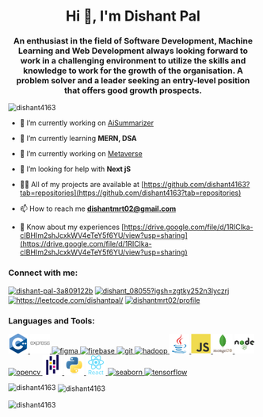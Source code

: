 <h1 align="center">Hi 👋, I'm Dishant Pal</h1>
<h3 align="center">An enthusiast in the field of Software Development, Machine Learning and Web Development always looking forward to work in a challenging environment to utilize the skills and knowledge to work for the growth of the organisation. A problem solver and a leader seeking an entry-level position that offers good growth prospects.</h3>

<p align="left"> <img src="https://komarev.com/ghpvc/?username=dishant4163&label=Profile%20views&color=0e75b6&style=flat" alt="dishant4163" /> </p>

- 🔭 I’m currently working on [AiSummarizer](https://dpai-sum-app.netlify.app/)

- 🌱 I’m currently learning **MERN, DSA**

- 🔭 I’m currently working on [Metaverse](https://dpmetaverse.vercel.app/)

- 🤝 I’m looking for help with **Next jS**

- 👨‍💻 All of my projects are available at [https://github.com/dishant4163?tab=repositories](https://github.com/dishant4163?tab=repositories)

- 📫 How to reach me **dishantmrt02@gmail.com**

- 📄 Know about my experiences [https://drive.google.com/file/d/1RIClka-cIBHIm2shJcxkWV4eTeY5f6YU/view?usp=sharing](https://drive.google.com/file/d/1RIClka-cIBHIm2shJcxkWV4eTeY5f6YU/view?usp=sharing)

<h3 align="left">Connect with me:</h3>
<p align="left">
<a href="https://linkedin.com/in/dishant-pal-3a809122b" target="blank"><img align="center" src="https://raw.githubusercontent.com/rahuldkjain/github-profile-readme-generator/master/src/images/icons/Social/linked-in-alt.svg" alt="dishant-pal-3a809122b" height="30" width="40" /></a>
<a href="https://instagram.com/dishant_08055?igsh=zgtky252n3lyczrj" target="blank"><img align="center" src="https://raw.githubusercontent.com/rahuldkjain/github-profile-readme-generator/master/src/images/icons/Social/instagram.svg" alt="dishant_08055?igsh=zgtky252n3lyczrj" height="30" width="40" /></a>
<a href="https://www.leetcode.com/https://leetcode.com/dishantpal/" target="blank"><img align="center" src="https://raw.githubusercontent.com/rahuldkjain/github-profile-readme-generator/master/src/images/icons/Social/leet-code.svg" alt="https://leetcode.com/dishantpal/" height="30" width="40" /></a>
<a href="https://auth.geeksforgeeks.org/user/dishantmrt02/profile" target="blank"><img align="center" src="https://raw.githubusercontent.com/rahuldkjain/github-profile-readme-generator/master/src/images/icons/Social/geeks-for-geeks.svg" alt="dishantmrt02/profile" height="30" width="40" /></a>
</p>

<h3 align="left">Languages and Tools:</h3>
<p align="left"> <a href="https://www.w3schools.com/cpp/" target="_blank" rel="noreferrer"> <img src="https://raw.githubusercontent.com/devicons/devicon/master/icons/cplusplus/cplusplus-original.svg" alt="cplusplus" width="40" height="40"/> </a> <a href="https://expressjs.com" target="_blank" rel="noreferrer"> <img src="https://raw.githubusercontent.com/devicons/devicon/master/icons/express/express-original-wordmark.svg" alt="express" width="40" height="40"/> </a> <a href="https://www.figma.com/" target="_blank" rel="noreferrer"> <img src="https://www.vectorlogo.zone/logos/figma/figma-icon.svg" alt="figma" width="40" height="40"/> </a> <a href="https://firebase.google.com/" target="_blank" rel="noreferrer"> <img src="https://www.vectorlogo.zone/logos/firebase/firebase-icon.svg" alt="firebase" width="40" height="40"/> </a> <a href="https://git-scm.com/" target="_blank" rel="noreferrer"> <img src="https://www.vectorlogo.zone/logos/git-scm/git-scm-icon.svg" alt="git" width="40" height="40"/> </a> <a href="https://hadoop.apache.org/" target="_blank" rel="noreferrer"> <img src="https://www.vectorlogo.zone/logos/apache_hadoop/apache_hadoop-icon.svg" alt="hadoop" width="40" height="40"/> </a> <a href="https://www.java.com" target="_blank" rel="noreferrer"> <img src="https://raw.githubusercontent.com/devicons/devicon/master/icons/java/java-original.svg" alt="java" width="40" height="40"/> </a> <a href="https://developer.mozilla.org/en-US/docs/Web/JavaScript" target="_blank" rel="noreferrer"> <img src="https://raw.githubusercontent.com/devicons/devicon/master/icons/javascript/javascript-original.svg" alt="javascript" width="40" height="40"/> </a> <a href="https://www.mongodb.com/" target="_blank" rel="noreferrer"> <img src="https://raw.githubusercontent.com/devicons/devicon/master/icons/mongodb/mongodb-original-wordmark.svg" alt="mongodb" width="40" height="40"/> </a> <a href="https://nodejs.org" target="_blank" rel="noreferrer"> <img src="https://raw.githubusercontent.com/devicons/devicon/master/icons/nodejs/nodejs-original-wordmark.svg" alt="nodejs" width="40" height="40"/> </a> <a href="https://opencv.org/" target="_blank" rel="noreferrer"> <img src="https://www.vectorlogo.zone/logos/opencv/opencv-icon.svg" alt="opencv" width="40" height="40"/> </a> <a href="https://pandas.pydata.org/" target="_blank" rel="noreferrer"> <img src="https://raw.githubusercontent.com/devicons/devicon/2ae2a900d2f041da66e950e4d48052658d850630/icons/pandas/pandas-original.svg" alt="pandas" width="40" height="40"/> </a> <a href="https://www.python.org" target="_blank" rel="noreferrer"> <img src="https://raw.githubusercontent.com/devicons/devicon/master/icons/python/python-original.svg" alt="python" width="40" height="40"/> </a> <a href="https://reactjs.org/" target="_blank" rel="noreferrer"> <img src="https://raw.githubusercontent.com/devicons/devicon/master/icons/react/react-original-wordmark.svg" alt="react" width="40" height="40"/> </a> <a href="https://seaborn.pydata.org/" target="_blank" rel="noreferrer"> <img src="https://seaborn.pydata.org/_images/logo-mark-lightbg.svg" alt="seaborn" width="40" height="40"/> </a> <a href="https://www.tensorflow.org" target="_blank" rel="noreferrer"> <img src="https://www.vectorlogo.zone/logos/tensorflow/tensorflow-icon.svg" alt="tensorflow" width="40" height="40"/> </a> </p>

<p><img align="left" src="https://github-readme-stats.vercel.app/api/top-langs?username=dishant4163&show_icons=true&locale=en&layout=compact" alt="dishant4163" /></p>

<p>&nbsp;<img align="center" src="https://github-readme-stats.vercel.app/api?username=dishant4163&show_icons=true&locale=en" alt="dishant4163" /></p>

<p><img align="center" src="https://github-readme-streak-stats.herokuapp.com/?user=dishant4163&" alt="dishant4163" /></p>
